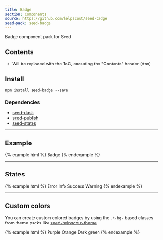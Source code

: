```yaml
---
title: Badge
section: Components
source: https://github.com/helpscout/seed-badge
seed-pack: seed-badge
---
```


Badge component pack for Seed

## Contents

* Will be replaced with the ToC, excluding the "Contents" header
{:toc}

## Install

```
npm install seed-badge --save
```


### Dependencies

* [seed-dash](/packs/seed-dash)
* [seed-publish](/packs/seed-publish)
* [seed-states](/packs/seed-states)


---


## Example

{% example html %}
<span class="c-badge">
  Badge
</span>
{% endexample %}


---


## States

{% example html %}
<span class="c-badge is-error">
  Error
</span>
<span class="c-badge is-info">
  Info
</span>
<span class="c-badge is-success">
  Success
</span>
<span class="c-badge is-warning">
  Warning
</span>
{% endexample %}


---


## Custom colors

You can create custom colored badges by using the `.t-bg-` based classes from theme packs like [seed-helpscout-theme](/seed/themes/seed-helpscout-theme/).

{% example html %}
<span class="c-badge t-bg-purple-500">
  Purple
</span>
<span class="c-badge t-bg-orange-400">
  Orange
</span>
<span class="c-badge t-bg-green-900">
  Dark green
</span>
{% endexample %}
